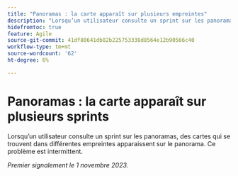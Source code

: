 ```yaml
---
title: "Panoramas : la carte apparaît sur plusieurs empreintes"
description: "Lorsqu’un utilisateur consulte un sprint sur les panoramas, des cartes qui se trouvent dans différentes empreintes apparaissent sur le panorama. Ce problème est intermittent."
hidefromtoc: true
feature: Agile
source-git-commit: 41df80641db82b225753338d8564e12b90566c40
workflow-type: tm+mt
source-wordcount: '62'
ht-degree: 6%

---
```



# Panoramas : la carte apparaît sur plusieurs sprints

Lorsqu’un utilisateur consulte un sprint sur les panoramas, des cartes qui se trouvent dans différentes empreintes apparaissent sur le panorama. Ce problème est intermittent.

_Premier signalement le 1 novembre 2023._
